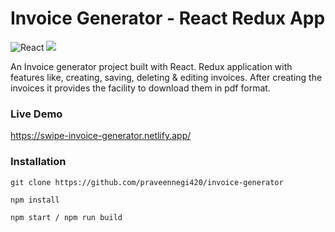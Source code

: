 # Invoice Generator - React Redux App
![React](https://img.shields.io/badge/react-%2320232a.svg?style=for-the-badge&logo=react&logoColor=%2361DAFB) ![](https://img.shields.io/badge/bootstrap-%23563D7C.svg?style=for-the-badge&logo=bootstrap&logoColor=white)

An Invoice generator project built with React. Redux application with features like, creating, saving, deleting & editing invoices. After creating the invoices it provides the facility to download them in pdf format.

### Live Demo
https://swipe-invoice-generator.netlify.app/

### Installation

```
git clone https://github.com/praveennegi420/invoice-generator

npm install

npm start / npm run build

```

